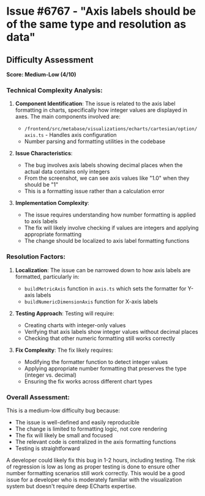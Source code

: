 # Issue #6767 - "Axis labels should be of the same type and resolution as data"

## Difficulty Assessment
**Score: Medium-Low (4/10)**

### Technical Complexity Analysis:
1. **Component Identification**: The issue is related to the axis label formatting in charts, specifically how integer values are displayed in axes. The main components involved are:
   - `/frontend/src/metabase/visualizations/echarts/cartesian/option/axis.ts` - Handles axis configuration
   - Number parsing and formatting utilities in the codebase

2. **Issue Characteristics**: 
   - The bug involves axis labels showing decimal places when the actual data contains only integers
   - From the screenshot, we can see axis values like "1.0" when they should be "1"
   - This is a formatting issue rather than a calculation error

3. **Implementation Complexity**:
   - The issue requires understanding how number formatting is applied to axis labels
   - The fix will likely involve checking if values are integers and applying appropriate formatting
   - The change should be localized to axis label formatting functions

### Resolution Factors:
1. **Localization**: The issue can be narrowed down to how axis labels are formatted, particularly in:
   - `buildMetricAxis` function in `axis.ts` which sets the formatter for Y-axis labels
   - `buildNumericDimensionAxis` function for X-axis labels

2. **Testing Approach**: Testing will require:
   - Creating charts with integer-only values
   - Verifying that axis labels show integer values without decimal places
   - Checking that other numeric formatting still works correctly

3. **Fix Complexity**: The fix likely requires:
   - Modifying the formatter function to detect integer values
   - Applying appropriate number formatting that preserves the type (integer vs. decimal)
   - Ensuring the fix works across different chart types

### Overall Assessment:
This is a medium-low difficulty bug because:
- The issue is well-defined and easily reproducible
- The change is limited to formatting logic, not core rendering
- The fix will likely be small and focused
- The relevant code is centralized in the axis formatting functions
- Testing is straightforward

A developer could likely fix this bug in 1-2 hours, including testing. The risk of regression is low as long as proper testing is done to ensure other number formatting scenarios still work correctly. This would be a good issue for a developer who is moderately familiar with the visualization system but doesn't require deep ECharts expertise.